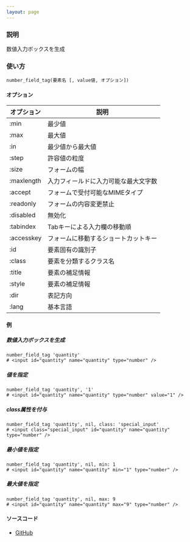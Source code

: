 ```yaml
---
layout: page
---
```

### 説明
数値入力ボックスを生成

### 使い方
    number_field_tag(要素名 [, value値, オプション])

#### オプション

オプション      | 説明
---------- | ------------------
:min       | 最少値
:max       | 最大値
:in        | 最少値から最大値
:step      | 許容値の粒度
:size      | フォームの幅
:maxlength | 入力フィールドに入力可能な最大文字数
:accept    | フォームで受付可能なMIMEタイプ
:readonly  | フォームの内容変更禁止
:disabled  | 無効化
:tabindex  | Tabキーによる入力欄の移動順
:accesskey | フォームに移動するショートカットキー
:id        | 要素固有の識別子
:class     | 要素を分類するクラス名
:title     | 要素の補足情報
:style     | 要素の補足情報
:dir       | 表記方向
:lang      | 基本言語

#### 例
##### 数値入力ボックスを生成
    number_field_tag 'quantity'
    # <input id="quantity" name="quantity" type="number" />

##### 値を指定
    number_field_tag 'quantity', '1'
    # <input id="quantity" name="quantity" type="number" value="1" />

##### class属性を付与
    number_field_tag 'quantity', nil, class: 'special_input'
    # <input class="special_input" id="quantity" name="quantity" type="number" />

##### 最小値を指定
    number_field_tag 'quantity', nil, min: 1
    # <input id="quantity" name="quantity" min="1" type="number" />

##### 最大値を指定
    number_field_tag 'quantity', nil, max: 9
    # <input id="quantity" name="quantity" max="9" type="number" />

#### ソースコード
* [GitHub](https://github.com/rails/rails/blob/f33d52c95217212cbacc8d5e44b5a8e3cdc6f5b3/actionview/lib/action_view/helpers/form_tag_helper.rb#L802)
